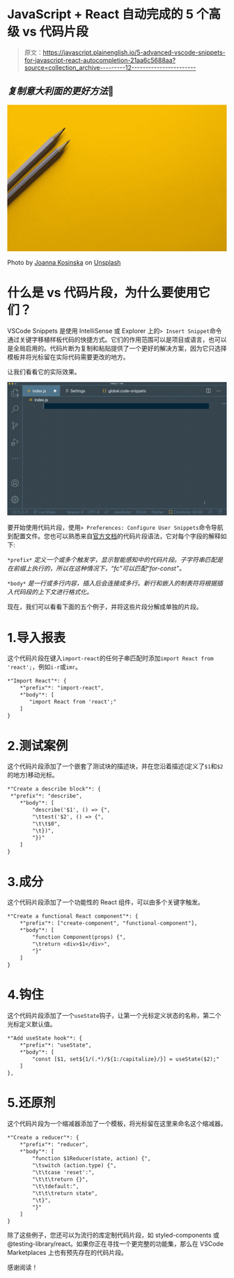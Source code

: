 # JavaScript + React 自动完成的 5 个高级 vs 代码片段

> 原文：<https://javascript.plainenglish.io/5-advanced-vscode-snippets-for-javascript-react-autocompletion-21aa6c5688aa?source=collection_archive---------12----------------------->

## *复制意大利面的更好方法*🍝

![](img/24caaa2cfe5075326ce94bb02279bbe6.png)

Photo by [Joanna Kosinska](https://unsplash.com/@joannakosinska?utm_source=medium&utm_medium=referral) on [Unsplash](https://unsplash.com?utm_source=medium&utm_medium=referral)

# 什么是 vs 代码片段，为什么要使用它们？

VSCode Snippets 是使用 IntelliSense 或 Explorer 上的`> Insert Snippet`命令通过关键字移植样板代码的快捷方式。它们的作用范围可以是项目或语言，也可以是全局启用的。代码片断为复制和粘贴提供了一个更好的解决方案，因为它只选择模板并将光标留在实际代码需要更改的地方。

让我们看看它的实际效果。

![](img/5610c65e2eed4f7c723cbe824975f70e.png)

要开始使用代码片段，使用`> Preferences: Configure User Snippets`命令导航到配置文件。您也可以熟悉来自[官方文档](https://code.visualstudio.com/docs/editor/userdefinedsnippets)的代码片段语法，它对每个字段的解释如下:

`*prefix*` *定义一个或多个触发字，显示智能感知中的代码片段。子字符串匹配是在前缀上执行的，所以在这种情况下，“fc”可以匹配“for-const”。*

`*body*` *是一行或多行内容，插入后会连接成多行。新行和嵌入的制表符将根据插入代码段的上下文进行格式化。*

现在，我们可以看看下面的五个例子，并将这些片段分解成单独的片段。

# 1.导入报表

这个代码片段在键入`import-react`的任何子串匹配时添加`import React from 'react';`，例如`i-r`或`imr`。

```
*"Import React"*: {
    *"prefix"*: "import-react",
    *"body"*: [
       "import React from 'react';"
    ]
}
```

# 2.测试案例

这个代码片段添加了一个嵌套了测试块的描述块，并在您沿着描述(定义了`$1`和`$2`的地方)移动光标。

```
*"Create a describe block"*: {
 *"prefix"*: "describe",
    *"body"*: [
        "describe('$1', () => {",
        "\ttest('$2', () => {",
        "\t\t$0",
        "\t})",
        "})"
    ]
}
```

# 3.成分

这个代码片段添加了一个功能性的 React 组件，可以由多个关键字触发。

```
*"Create a functional React component"*: {
    *"prefix"*: ["create-component", "functional-component"],
    *"body"*: [
        "function Component(props) {",
        "\treturn <div>$1</div>",
        "}"
    ]
}
```

# 4.钩住

这个代码片段添加了一个`useState`钩子，让第一个光标定义状态的名称，第二个光标定义默认值。

```
*"Add useState hook"*: {
    *"prefix"*: "useState",
    *"body"*: [
        "const [$1, set${1/(.*)/${1:/capitalize}/}] = useState($2);"
    ]
},
```

# 5.还原剂

这个代码片段为一个缩减器添加了一个模板，将光标留在这里来命名这个缩减器。

```
*"Create a reducer"*: {
    *"prefix"*: "reducer",
    *"body"*: [
        "function $1Reducer(state, action) {",
        "\tswitch (action.type) {",
        "\t\tcase 'reset':",
        "\t\t\treturn {}",
        "\t\tdefault:",
        "\t\t\treturn state",
        "\t}",
        "}"
    ]
}
```

除了这些例子，您还可以为流行的库定制代码片段，如 styled-components 或@testing-library/react。如果你正在寻找一个更完整的功能集，那么在 VSCode Marketplaces 上也有预先存在的代码片段。

感谢阅读！